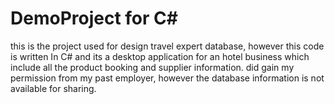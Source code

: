 # DemoProject for C#

this is the project used for design travel expert database, however this code is written In C# and its a desktop application for an hotel business which include all the product booking and supplier information. did gain my permission from my past employer, however the database information is not available for sharing. 
